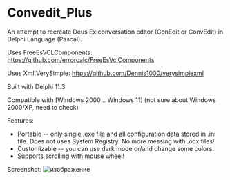 # Convedit_Plus

An attempt to recreate Deus Ex conversation editor (ConEdit or ConvEdit) in Delphi Language (Pascal). 

Uses FreeEsVCLComponents: https://github.com/errorcalc/FreeEsVclComponents

Uses Xml.VerySimple: https://github.com/Dennis1000/verysimplexml

Built with Delphi 11.3

Compatible with [Windows 2000 .. Windows 11]
(not sure about Windows 2000/XP, need to check)

Features:
* Portable -- only single .exe file and all configuration data stored in .ini file. Does not uses System Registry. No more messing with .ocx files! 
* Customizable -- you can use dark mode or/and change some colors.
* Supports scrolling with mouse wheel!

Screenshot:
![изображение](https://github.com/LoadLineCalibration/Convedit_Plus/assets/44388228/c2533a80-5c6d-4d1d-8109-4c3a704ac33c)

